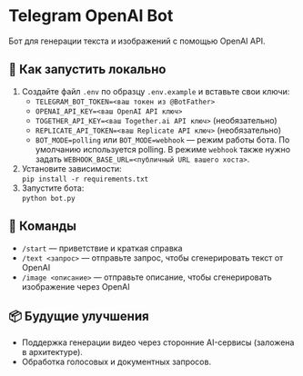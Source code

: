 # Telegram OpenAI Bot
Бот для генерации текста и изображений с помощью OpenAI API.

## 🚀 Как запустить локально
1. Создайте файл `.env` по образцу `.env.example` и вставьте свои ключи:
   - `TELEGRAM_BOT_TOKEN=<ваш токен из @BotFather>`
   - `OPENAI_API_KEY=<ваш OpenAI API ключ>`
   - `TOGETHER_API_KEY=<ваш Together.ai API ключ>` (необязательно)
   - `REPLICATE_API_TOKEN=<ваш Replicate API ключ>` (необязательно)
   - `BOT_MODE=polling` или `BOT_MODE=webhook` — режим работы бота. По умолчанию используется polling. В режиме `webhook` также нужно задать `WEBHOOK_BASE_URL=<публичный URL вашего хоста>`.
2. Установите зависимости:  
   `pip install -r requirements.txt`
3. Запустите бота:  
   `python bot.py`

## 🤠 Команды
- `/start` — приветствие и краткая справка  
- `/text <запрос>` — отправьте запрос, чтобы сгенерировать текст от OpenAI  
- `/image <описание>` — отправьте описание, чтобы сгенерировать изображение через OpenAI  

## 📦 Будущие улучшения
- Поддержка генерации видео через сторонние AI-сервисы (заложена в архитектуре).  
- Обработка голосовых и документных запросов.
